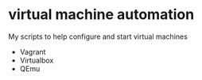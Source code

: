 # virtual machine automation

My scripts to help configure and start virtual machines
* Vagrant
* Virtualbox
* QEmu
